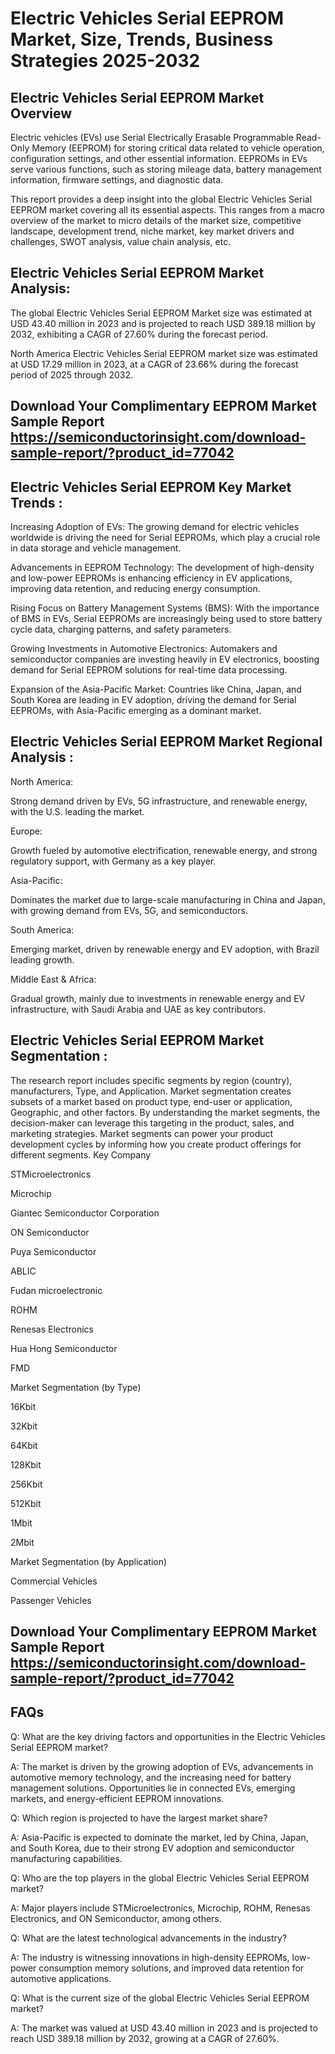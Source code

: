# Electric Vehicles Serial EEPROM Market, Size, Trends, Business Strategies 2025-2032
## Electric Vehicles Serial EEPROM Market Overview
Electric vehicles (EVs) use Serial Electrically Erasable Programmable Read-Only Memory (EEPROM) for storing critical data related to vehicle operation, configuration settings, and other essential information. EEPROMs in EVs serve various functions, such as storing mileage data, battery management information, firmware settings, and diagnostic data.

This report provides a deep insight into the global Electric Vehicles Serial EEPROM market covering all its essential aspects. This ranges from a macro overview of the market to micro details of the market size, competitive landscape, development trend, niche market, key market drivers and challenges, SWOT analysis, value chain analysis, etc.


## Electric Vehicles Serial EEPROM Market Analysis:
 

The global Electric Vehicles Serial EEPROM Market size was estimated at USD 43.40 million in 2023 and is projected to reach USD 389.18 million by 2032, exhibiting a CAGR of 27.60% during the forecast period.

North America Electric Vehicles Serial EEPROM market size was estimated at USD 17.29 million in 2023, at a CAGR of 23.66% during the forecast period of 2025 through 2032.


## Download Your Complimentary EEPROM Market Sample Report   https://semiconductorinsight.com/download-sample-report/?product_id=77042

## Electric Vehicles Serial EEPROM Key Market Trends  :
Increasing Adoption of EVs:
The growing demand for electric vehicles worldwide is driving the need for Serial EEPROMs, which play a crucial role in data storage and vehicle management.

Advancements in EEPROM Technology:
The development of high-density and low-power EEPROMs is enhancing efficiency in EV applications, improving data retention, and reducing energy consumption.

Rising Focus on Battery Management Systems (BMS):
With the importance of BMS in EVs, Serial EEPROMs are increasingly being used to store battery cycle data, charging patterns, and safety parameters.

Growing Investments in Automotive Electronics:
Automakers and semiconductor companies are investing heavily in EV electronics, boosting demand for Serial EEPROM solutions for real-time data processing.

Expansion of the Asia-Pacific Market:
Countries like China, Japan, and South Korea are leading in EV adoption, driving the demand for Serial EEPROMs, with Asia-Pacific emerging as a dominant market.

## Electric Vehicles Serial EEPROM Market Regional Analysis :
North America:

Strong demand driven by EVs, 5G infrastructure, and renewable energy, with the U.S. leading the market.

Europe:

Growth fueled by automotive electrification, renewable energy, and strong regulatory support, with Germany as a key player.

Asia-Pacific:

Dominates the market due to large-scale manufacturing in China and Japan, with growing demand from EVs, 5G, and semiconductors.

South America:

Emerging market, driven by renewable energy and EV adoption, with Brazil leading growth.

Middle East & Africa:

Gradual growth, mainly due to investments in renewable energy and EV infrastructure, with Saudi Arabia and UAE as key contributors.

## Electric Vehicles Serial EEPROM Market Segmentation :
The research report includes specific segments by region (country), manufacturers, Type, and Application. Market segmentation creates subsets of a market based on product type, end-user or application, Geographic, and other factors. By understanding the market segments, the decision-maker can leverage this targeting in the product, sales, and marketing strategies. Market segments can power your product development cycles by informing how you create product offerings for different segments.
Key Company

STMicroelectronics

Microchip

Giantec Semiconductor Corporation

ON Semiconductor

Puya Semiconductor

ABLIC

Fudan microelectronic

ROHM

Renesas Electronics

Hua Hong Semiconductor

FMD

Market Segmentation (by Type)

16Kbit

32Kbit

64Kbit

128Kbit

256Kbit

512Kbit

1Mbit

2Mbit

Market Segmentation (by Application)

Commercial Vehicles

Passenger Vehicles


## Download Your Complimentary EEPROM Market Sample Report   https://semiconductorinsight.com/download-sample-report/?product_id=77042

## FAQs
 

Q: What are the key driving factors and opportunities in the Electric Vehicles Serial EEPROM market?

A: The market is driven by the growing adoption of EVs, advancements in automotive memory technology, and the increasing need for battery management solutions. Opportunities lie in connected EVs, emerging markets, and energy-efficient EEPROM innovations.


Q: Which region is projected to have the largest market share?

A: Asia-Pacific is expected to dominate the market, led by China, Japan, and South Korea, due to their strong EV adoption and semiconductor manufacturing capabilities.


Q: Who are the top players in the global Electric Vehicles Serial EEPROM market?

A: Major players include STMicroelectronics, Microchip, ROHM, Renesas Electronics, and ON Semiconductor, among others.


Q: What are the latest technological advancements in the industry?

A: The industry is witnessing innovations in high-density EEPROMs, low-power consumption memory solutions, and improved data retention for automotive applications.


Q: What is the current size of the global Electric Vehicles Serial EEPROM market?

A: The market was valued at USD 43.40 million in 2023 and is projected to reach USD 389.18 million by 2032, growing at a CAGR of 27.60%.

